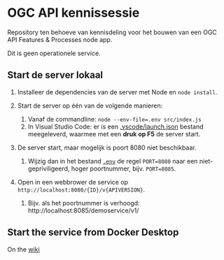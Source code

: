 # OGC API kennissessie
Repository ten behoeve van kennisdeling voor het bouwen van een OGC API Features & Processes node app.

Dit is geen operationele service.

## Start de server lokaal

1. Installeer de dependencies van de server met Node en `node install`.
2. Start de server op één van de volgende manieren:

   1. Vanaf de commandline: `node --env-file=.env src/index.js`
   2. In Visual Studio Code: er is een [.vscode/launch.json](.vscode/launch.json) bestand meegeleverd, waarmee met een **druk op F5** de server start.
     
3. De server start, maar mogelijk is poort 8080 niet beschikbaar.
   1. Wijzig dan in het bestand [`.env`](.env) de regel `PORT=8080` naar een niet-gepriviligeerd, hoger poortnummer, bijv. `PORT=8085`.

4. Open in een webbrower de service op `http://localhost:8080/{ID}/v{APIVERSION}`.
   1. Bijv. als het poortnummer is verhoogd: http://localhost:8085/demoservice/v1/

## Start the service from Docker Desktop
On the [wiki](https://github.com/Geonovum/ogc-api-kennissessie/wiki/Starting-the-service-on-Docker-Desktop)
